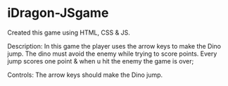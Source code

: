 # iDragon-JSgame
Created this game using HTML, CSS & JS.

Description:
In this game the player uses the arrow keys to make the Dino jump. 
The dino must avoid the enemy while trying to score points. Every jump scores one point & when u hit the enemy the game is over;

Controls:
The arrow keys should make the Dino jump.
